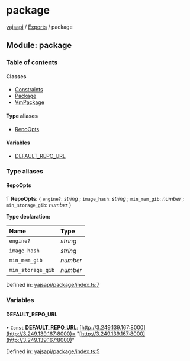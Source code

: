 # package

[yajsapi](https://github.com/golemfactory/yagna-docs/tree/5f53a0b64a8fff4cb7197e9d14d2dca4bc451540/yajsapi/README.md) / [Exports](https://github.com/golemfactory/yagna-docs/tree/5f53a0b64a8fff4cb7197e9d14d2dca4bc451540/yajsapi/modules.md) / package

## Module: package

### Table of contents

#### Classes

* [Constraints](https://github.com/golemfactory/yagna-docs/tree/5f53a0b64a8fff4cb7197e9d14d2dca4bc451540/yajsapi/classes/package.constraints.md)
* [Package](https://github.com/golemfactory/yagna-docs/tree/5f53a0b64a8fff4cb7197e9d14d2dca4bc451540/yajsapi/classes/package.package-1.md)
* [VmPackage](https://github.com/golemfactory/yagna-docs/tree/5f53a0b64a8fff4cb7197e9d14d2dca4bc451540/yajsapi/classes/package.vmpackage.md)

#### Type aliases

* [RepoOpts](package.md#repoopts)

#### Variables

* [DEFAULT\_REPO\_URL](package.md#default_repo_url)

### Type aliases

#### RepoOpts

Ƭ **RepoOpts**: { `engine?`: _string_ ; `image_hash`: _string_ ; `min_mem_gib`: _number_ ; `min_storage_gib`: _number_ }

**Type declaration:**

| Name | Type |
| :--- | :--- |
| `engine?` | _string_ |
| `image_hash` | _string_ |
| `min_mem_gib` | _number_ |
| `min_storage_gib` | _number_ |

Defined in: [yajsapi/package/index.ts:7](https://github.com/golemfactory/yajsapi/blob/0a8d8c8/yajsapi/package/index.ts#L7)

### Variables

#### DEFAULT\_REPO\_URL

• `Const` **DEFAULT\_REPO\_URL**: [http://3.249.139.167:8000](http://3.249.139.167:8000)= "[http://3.249.139.167:8000](http://3.249.139.167:8000)"

Defined in: [yajsapi/package/index.ts:5](https://github.com/golemfactory/yajsapi/blob/0a8d8c8/yajsapi/package/index.ts#L5)

